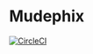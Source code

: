 # Mudephix

[![CircleCI](https://circleci.com/gh/fain182/mudephix.svg?style=svg)](https://circleci.com/gh/fain182/mudephix)

